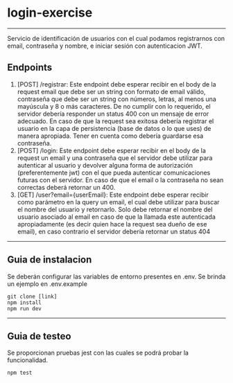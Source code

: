 # login-exercise

---

Servicio de identificación de usuarios con el cual podamos registrarnos con email, contraseña y nombre, e iniciar sesión con autenticacion JWT.

## Endpoints

1. [POST] /registrar: Este endpoint debe esperar recibir en el body de la request email que debe ser un string con formato de email válido, contraseña que debe ser un string con números, letras, al menos una mayúscula y 8 o más caracteres. De no cumplir con lo requerido, el servidor debería responder un status 400 con un mensaje de error adecuado. En caso de que la request sea exitosa debería registrar el usuario en la capa de persistencia (base de datos o lo que uses) de manera apropiada. Tener en cuenta como debería guardarse esa contraseña.
2. [POST] /login: Este endpoint debe esperar recibir en el body de la request un email y una contraseña que el servidor debe utilizar para autenticar al usuario y devolver alguna forma de autorización (preferentemente jwt) con el que pueda autenticar comunicaciones futuras con el servidor. En caso de que el email o la contraseña no sean correctas deberá retornar un 400.
3. [GET] /user?email={userEmail}: Este endpoint debe esperar recibir como parámetro en la query un email, el cual debe utilizar para buscar el nombre del usuario y retornarlo. Solo debe retornar el nombre del usuario asociado al email en caso de que la llamada este autenticada apropiadamente (es decir quien hace la request sea dueño de ese email), en caso contrario el servidor debería retornar un status 404

---

## Guia de instalacion

Se deberán configurar las variables de entorno presentes en .env. Se brinda un ejemplo en .env.example

```
git clone [link]
npm install
npm run dev
```

---

## Guia de testeo

Se proporcionan pruebas jest con las cuales se podrá probar la funcionalidad.

```
npm test
```
